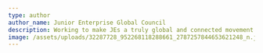 ```yaml
---
type: author
author_name: Junior Enterprise Global Council
description: Working to make JEs a truly global and connected movement.
image: /assets/uploads/32287728_952268118288661_2787257844653621248_n.jpg
---
```

